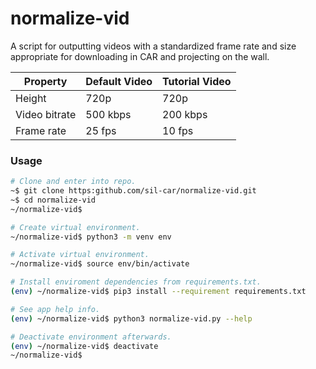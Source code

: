 # normalize-vid

A script for outputting videos with a standardized frame rate and size appropriate for downloading in CAR and projecting on the wall.

Property | Default Video | Tutorial Video
--- | --- | ---
Height | 720p | 720p
Video bitrate | 500 kbps | 200 kbps
Frame rate | 25 fps | 10 fps

### Usage
```bash
# Clone and enter into repo.
~$ git clone https:github.com/sil-car/normalize-vid.git
~$ cd normalize-vid
~/normalize-vid$

# Create virtual environment.
~/normalize-vid$ python3 -m venv env

# Activate virtual environment.
~/normalize-vid$ source env/bin/activate

# Install enviroment dependencies from requirements.txt.
(env) ~/normalize-vid$ pip3 install --requirement requirements.txt

# See app help info.
(env) ~/normalize-vid$ python3 normalize-vid.py --help

# Deactivate environment afterwards.
(env) ~/normalize-vid$ deactivate
~/normalize-vid$
```
